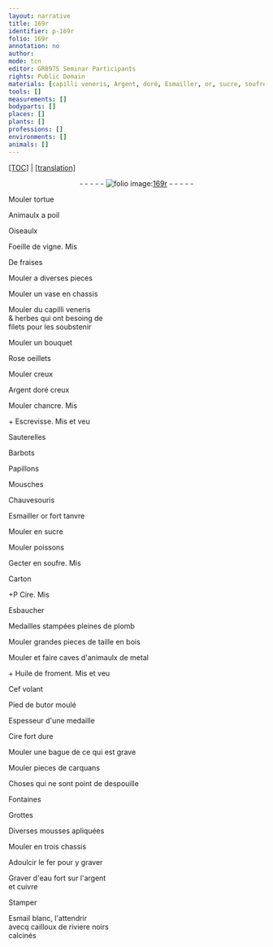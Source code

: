 ```yaml
---
layout: narrative
title: 169r
identifier: p-169r
folio: 169r
annotation: no
author:
mode: tcn
editor: GR8975 Seminar Participants
rights: Public Domain
materials: [capilli veneris, Argent, doré, Esmailler, or, sucre, soufre, Carton, Cire, plomb, bois, metal, Huile de froment, fer, eau fort, argent, cuivre, Esmail, cailloux de riviere]
tools: []
measurements: []
bodyparts: []
places: []
plants: []
professions: []
environments: []
animals: []
---
```


<p><a href="{{ site.baseurl }}/normalized/">[TOC]</a> | <a href="{{ site.baseurl }}/texts/p-169r_tl/" target="_blank">[translation]</a></p><div class="folio" align="center">- - - - - <a href="http://gallica.bnf.fr/ark:/12148/btv1b10500001g/f343.item" target="_blank"><img src="https://cu-mkp.github.io/2017-workshop-edition/assets/photo-icon.png" alt="folio image: " style="display:inline-block; margin-bottom:-3px;"/>169r</a> - - - - - </div>  
   
Mouler tortue
 
Animaulx a poil
 
Oiseaulx
 
Foeille de vigne. Mis
 
De fraises
 
Mouler a diverses pieces
 
Mouler un vase en chassis
 
Mouler du <span class="m">capilli veneris</span><br/> & herbes qui ont besoing de<br/> filets pour les soubstenir
 
Mouler un bouquet
 
Rose oeillets
 
Mouler creux
 
<span class="m">Argent</span> <span class="m">doré</span> creux
 
Mouler chancre. Mis
 
\+ Escrevisse. Mis et veu
 
Sauterelles
 
Barbots
 
Papillons
 
Mousches
 
Chauvesouris
 
<span class="m">Esmailler</span> <span class="m">or</span> fort tanvre
 
Mouler en <span class="m">sucre</span>
 
Mouler poissons
 
Gecter en <span class="m">soufre</span>. Mis
 
<span class="m">Carton</span>
 
\+<span class="del">P</span> <span class="m">Cire</span>. Mis
 
Esbaucher
 
Medailles stampées pleines de <span class="m">plomb</span>
 
Mouler grandes pieces de taille en <span class="m">bois</span>
 
Mouler et faire caves d'animaulx de <span class="m">metal</span>
 
\+ <span class="m">Huile de froment</span>. Mis et veu
 
Cef volant
 
Pied de butor moulé
 
Espesseur d'une medaille
 
<span class="m">Cire</span> fort dure
 
Mouler une bague de ce qui est grave
 
Mouler pieces de carquans
 
Choses qui ne sont point de despouille
 
Fontaines
 
Grottes
 
Diverses mousses apliquées
 
Mouler en trois chassis
 
Adoulcir le <span class="m">fer</span> pour y graver
 
Graver d'<span class="m">eau fort</span> sur l'<span class="m">argent</span> <br/>et <span class="m">cuivre</span>
 
Stamper
 
<span class="m">Esmail</span> blanc, l'attendrir <br/>avecq <span class="m">cailloux de riviere</span> noirs<br/> calcinés
  
